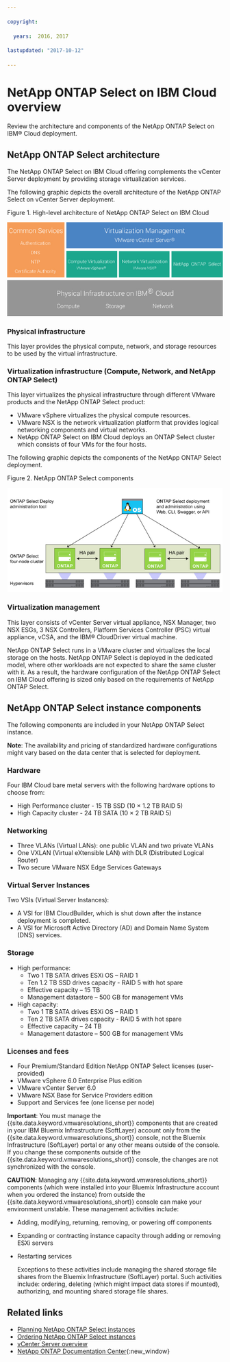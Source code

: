 ```yaml
---

copyright:

  years:  2016, 2017

lastupdated: "2017-10-12"

---
```


# NetApp ONTAP Select on IBM Cloud overview

Review the architecture and components of the NetApp ONTAP Select on IBM® Cloud deployment.

## NetApp ONTAP Select architecture

The NetApp ONTAP Select on IBM Cloud offering complements the vCenter Server deployment by providing storage virtualization services.

The following graphic depicts the overall architecture of the NetApp ONTAP Select on vCenter Server deployment.

Figure 1. High-level architecture of NetApp ONTAP Select on IBM Cloud

![NetApp ONTAP Select architecture](np_architecture.jpg)

### Physical infrastructure

This layer provides the physical compute, network, and storage resources to be used by the virtual infrastructure.

### Virtualization infrastructure (Compute, Network, and NetApp ONTAP Select)

This layer virtualizes the physical infrastructure through different VMware products and the NetApp ONTAP Select product:
* VMware vSphere virtualizes the physical compute resources.
* VMware NSX is the network virtualization platform that provides logical networking components and virtual networks.
* NetApp ONTAP Select on IBM Cloud deploys an ONTAP Select cluster which consists of four VMs for the four hosts.

The following graphic depicts the components of the NetApp ONTAP Select deployment.

Figure 2. NetApp ONTAP Select components

![NetApp ONTAP Select components](np_netappcomponents.jpg)

### Virtualization management

This layer consists of vCenter Server virtual appliance, NSX Manager, two NSX ESGs, 3 NSX Controllers, Platform Services Controller (PSC) virtual appliance, vCSA, and the IBM® CloudDriver virtual machine.

NetApp ONTAP Select runs in a VMware cluster and virtualizes the local storage on the hosts. NetApp ONTAP Select is deployed in the dedicated model, where other workloads are not expected to share the same cluster with it. As a result, the hardware configuration of the NetApp ONTAP Select on IBM Cloud offering is sized only based on the requirements of NetApp ONTAP Select.

<!--For details about the architecture, see the _Reference architecture_ document in the [Architecture Center](https://www.ibm.com/devops/method/content/architecture/virtVCenterServerPlatform){:new_window}.-->

## NetApp ONTAP Select instance components

The following components are included in your NetApp ONTAP Select instance.

**Note**: The availability and pricing of standardized hardware configurations might vary based on the data center that is selected for deployment.

### Hardware

Four IBM Cloud bare metal servers with the following hardware options to choose from:
*  High Performance cluster - 15 TB SSD (10 × 1.2 TB RAID 5)
*  High Capacity cluster - 24 TB SATA (10 × 2 TB RAID 5)

### Networking

*  Three VLANs (Virtual LANs): one public VLAN and two private VLANs
*  One VXLAN (Virtual eXtensible LAN) with DLR (Distributed Logical Router)
*  Two secure VMware NSX Edge Services Gateways

### Virtual Server Instances

Two VSIs (Virtual Server Instances):
* A VSI for IBM CloudBuilder, which is shut down after the instance deployment is completed.
* A VSI for Microsoft Active Directory (AD) and Domain Name System (DNS) services.

### Storage

*  High performance:
   * Two 1 TB SATA drives ESXi OS – RAID 1
   * Ten 1.2 TB SSD drives capacity - RAID 5 with hot spare
   * Effective capacity – 15 TB
   * Management datastore – 500 GB for management VMs
*  High capacity:
   * Two 1 TB SATA drives ESXi OS – RAID 1
   * Ten 2 TB SATA drives capacity - RAID 5 with hot spare
   * Effective capacity – 24 TB
   * Management datastore – 500 GB for management VMs

### Licenses and fees

*  Four Premium/Standard Edition NetApp ONTAP Select licenses (user-provided)
*  VMware vSphere 6.0 Enterprise Plus edition
*  VMware vCenter Server 6.0
*  VMware NSX Base for Service Providers edition
*  Support and Services fee (one license per node)

<!--For details about the components, see the _Bill of Materials_ document in
the [Architecture Center](https://www.ibm.com/devops/method/content/architecture/virtualizationArchitecture/virtualizationRefArch){:new_window}.-->

**Important**: You must manage the {{site.data.keyword.vmwaresolutions_short}} components that are created in your IBM Bluemix Infrastructure (SoftLayer) account only from the {{site.data.keyword.vmwaresolutions_short}} console, not the Bluemix Infrastructure (SoftLayer) portal or any other means outside of the console. If you change these components outside of the {{site.data.keyword.vmwaresolutions_short}} console, the changes are not synchronized with the console.

**CAUTION**: Managing any {{site.data.keyword.vmwaresolutions_short}} components (which were installed into your Bluemix Infrastructure account when you ordered the instance) from outside the {{site.data.keyword.vmwaresolutions_short}} console can make your environment unstable. These management activities include:
*  Adding, modifying, returning, removing, or powering off components
*  Expanding or contracting instance capacity through adding or removing ESXi servers
*  Restarting services

   Exceptions to these activities include managing the shared storage file shares from the Bluemix Infrastructure (SoftLayer) portal. Such activities include: ordering, deleting (which might impact data stores if mounted), authorizing, and mounting shared storage file shares.

## Related links

* [Planning NetApp ONTAP Select instances](np_planning.html)
* [Ordering NetApp ONTAP Select instances](np_orderinginstances.html)
* [vCenter Server overview](../vcenter/vc_vcenterserveroverview.html)
* [NetApp ONTAP Documentation Center](http://docs.netapp.com/ontap-9/index.jsp?topic=%2Fcom.netapp.doc.exp-clus-peer%2Fhome.html){:new_window}
